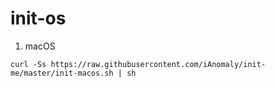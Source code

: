 # init-os
1. macOS

`curl -Ss https://raw.githubusercontent.com/iAnomaly/init-me/master/init-macos.sh | sh`
